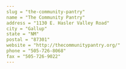 ```yaml
---
slug = "the-community-pantry"
name = "The Community Pantry"
address = "1130 E. Hasler Valley Road"
city = "Gallup"
state = "NM"
postal = "87301"
website = "http://thecommunitypantry.org/"
phone = "505-726-8068"
fax = "505-726-9022"
---
```

